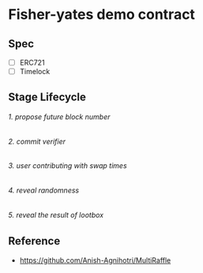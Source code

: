# Fisher-yates demo contract

## Spec

- [ ] ERC721
- [ ] Timelock

## Stage Lifecycle

###### 1. propose future block number

###### 2. commit verifier

###### 3. user contributing with swap times

###### 4. reveal randomness

###### 5. reveal the result of lootbox

## Reference

- https://github.com/Anish-Agnihotri/MultiRaffle
